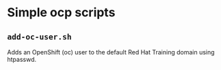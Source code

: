 # Simple ocp scripts

## ``add-oc-user.sh``
Adds an OpenShift (oc) user to the default Red Hat Training domain using htpasswd.
